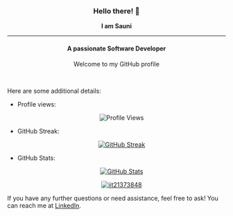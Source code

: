 <div align= "center">
  <h3>Hello there! 👋</h3>
  <strong>I am Sauni</strong>
</div>

<hr/>

<div align= "center">
  <h4>A passionate Software Developer</h4>
  <p>Welcome to my GitHub profile</p>
</div>

<br>

Here are some additional details:

- Profile views:
  <p align="center">
    <img src="https://komarev.com/ghpvc/?username=your-github-IT21373848" alt="Profile Views">
  </p>
- GitHub Streak:
  <p align="center">
    <a href="https://git.io/streak-stats">
      <img src="https://github-readme-streak-stats.herokuapp.com?user=IT21373848&theme=radical" alt="GitHub Streak">
    </a>
  </p>
- GitHub Stats:
  <p align="center">
    <a href="https://github.com/IT21373848/github-readme-stats">
      <img src="https://github-readme-stats.vercel.app/api?username=IT21373848&theme=radical" alt="GitHub Stats">
    </a>
    </a>
  </p>


  <p align="center"> <a href="https://github.com/ryo-ma/github-profile-trophy"><img src="https://github-profile-trophy.vercel.app/?username=IT21373848&theme=onedark" alt="iit21373848" /></a> </p>
  
If you have any further questions or need assistance, feel free to ask! You can reach me at [LinkedIn](www.linkedin.com/in/sauni-weerasinghe).







<!--
**IT21373848/IT21373848** is a ✨ _special_ ✨ repository because its `README.md` (this file) appears on your GitHub profile.

Here are some ideas to get you started:

- 🔭 I’m currently working on ...
- 🌱 I’m currently learning ...
- 👯 I’m looking to collaborate on ...
- 🤔 I’m looking for help with ...
- 💬 Ask me about ...
- 📫 How to reach me: ...
- 😄 Pronouns: ...
- ⚡ Fun fact: ...
-->
